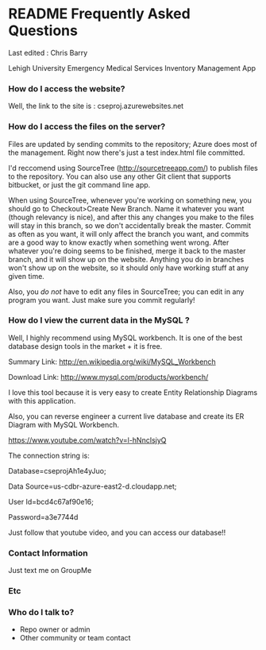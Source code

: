 # README Frequently Asked Questions #

Last edited : Chris Barry

Lehigh University Emergency Medical Services Inventory Management App

### How do I access the website? ###
Well, the link to the site is :  cseproj.azurewebsites.net

### How do I access the files on the server? ###

Files are updated by sending commits to the repository; Azure does most of the management.
Right now there's just a test index.html file committed.

I'd reccomend using SourceTree (http://sourcetreeapp.com/) to publish files to the repository.
You can also use any other Git client that supports bitbucket, or just the git command line app.

When using SourceTree, whenever you're working on something new, you should go to Checkout>Create New Branch. Name it whatever you want (though relevancy is nice), and after this any changes you make to the files will stay in this branch, so we don't accidentally break the master. Commit as often as you want, it will only affect the branch you want, and commits are a good way to know exactly when something went wrong. After whatever you're doing seems to be finished, merge it back to the master branch, and it will show up on the website. Anything you do in branches won't show up on the website, so it should only have working stuff at any given time.

Also, you _do not_ have to edit any files in SourceTree; you can edit in any program you want. Just make sure you commit regularly!


### How do I view the current data in the MySQL  ? ###
Well, I highly recommend using MySQL workbench.
It is one of the best database design tools in the market + it is free.

Summary Link:
http://en.wikipedia.org/wiki/MySQL_Workbench

Download Link:
http://www.mysql.com/products/workbench/

I love this tool because it is very easy to create Entity Relationship Diagrams
with this application.

Also, you can reverse engineer a current live database and create its
ER Diagram with MySQL Workbench.

https://www.youtube.com/watch?v=l-hNncIsjyQ

The connection string is: 

Database=cseprojAh1e4yJuo;

Data Source=us-cdbr-azure-east2-d.cloudapp.net;

User Id=bcd4c67af90e16;

Password=a3e7744d

Just follow that youtube video, and you can access our database!!


### Contact Information ###
Just text me on GroupMe

### Etc ###


### Who do I talk to? ###

* Repo owner or admin
* Other community or team contact